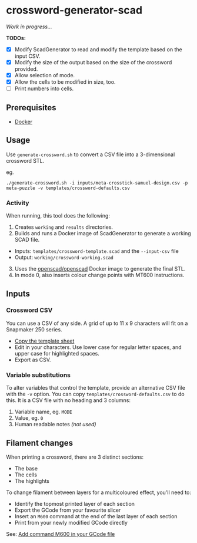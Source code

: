 # crossword-generator-scad

_Work in progress..._

**TODOs:**

- [x] Modify ScadGenerator to read and modify the template based on the input CSV.
- [x] Modify the size of the output based on the size of the crossword provided.
- [x] Allow selection of mode.
- [x] Allow the cells to be modified in size, too.
- [ ] Print numbers into cells.

## Prerequisites

* [Docker](https://www.docker.com/products/docker-desktop/)

## Usage

Use `generate-crossword.sh` to convert a CSV file into a 3-dimensional crossword STL.

eg.

```shell
./generate-crossword.sh -i inputs/meta-crosstick-samuel-design.csv -p meta-puzzle -v templates/crossword-defaults.csv
```

### Activity

When running, this tool does the following:

1. Creates `working` and `results` directories.
2. Builds and runs a Docker image of ScadGenerator to generate a working SCAD file.
  * Inputs: `templates/crossword-template.scad` and the `--input-csv` file
  * Output: `working/crossword-working.scad`
3. Uses the [openscad/openscad](https://hub.docker.com/r/openscad/openscad) Docker image to generate the final STL.
4. In mode 0, also inserts colour change points with MT600 instructions.

## Inputs

### Crossword CSV

You can use a CSV of any side. A grid of up to 11 x 9 characters will fit on a Snapmaker 250 series.

* [Copy the template sheet](https://docs.google.com/spreadsheets/d/1V18dAKi18F9mF3wuK5d-L5pdg0llTGk-J9Tq7vYNg_I/copy)
* Edit in your characters. Use lower case for regular letter spaces, and upper case for highlighted spaces.
* Export as CSV.

### Variable substitutions

To alter variables that control the template, provide an alternative CSV file with the `-v` option. You can copy `templates/crossword-defaults.csv` to do this. It is a CSV file with no heading and 3 columns:

1. Variable name, eg. `MODE`
2. Value, eg. `0`
3. Human readable notes _(not used)_

## Filament changes

When printing a crossword, there are 3 distinct sections:

* The base
* The cells
* The highlights

To change filament between layers for a multicoloured effect, you'll need to:

* Identify the topmost printed layer of each section
* Export the GCode from your favourite slicer
* Insert an `M600` command at the end of the last layer of each section
* Print from your newly modified GCode directly

See: [Add command M600 in your GCode file](https://forum.snapmaker.com/t/add-command-m600-in-your-g-code-file/18242)
